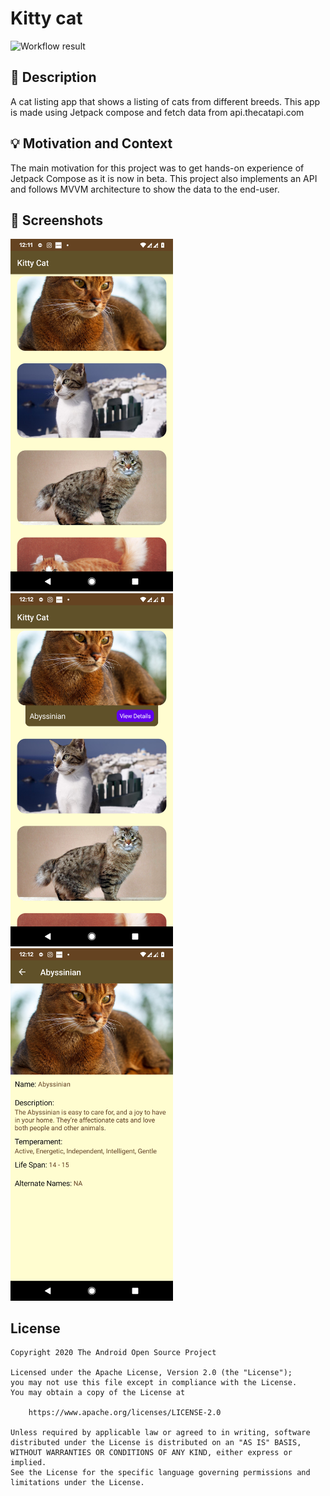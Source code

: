 # Kitty cat

<!--- Replace <OWNER> with your Github Username and <REPOSITORY> with the name of your repository. -->
<!--- You can find both of these in the url bar when you open your repository in github. -->
![Workflow result](https://github.com/ibuls/android-compose-challenge/workflows/Check/badge.svg)


## :scroll: Description
A cat listing app that shows a listing of cats from different breeds. This app is made using Jetpack compose and fetch data from api.thecatapi.com

## :bulb: Motivation and Context
The main motivation for this project was to get hands-on experience of Jetpack Compose as it is now in beta. This project also implements an  API and follows MVVM architecture to show the data to the end-user.


## :camera_flash: Screenshots
<!-- You can add more screenshots here if you like -->
<img src="/results/img.png" width="260">&emsp;<img src="/results/img_1.png" width="260">&emsp;<img src="/results/img_2.png" width="260">

## License
```
Copyright 2020 The Android Open Source Project

Licensed under the Apache License, Version 2.0 (the "License");
you may not use this file except in compliance with the License.
You may obtain a copy of the License at

    https://www.apache.org/licenses/LICENSE-2.0

Unless required by applicable law or agreed to in writing, software
distributed under the License is distributed on an "AS IS" BASIS,
WITHOUT WARRANTIES OR CONDITIONS OF ANY KIND, either express or implied.
See the License for the specific language governing permissions and
limitations under the License.
```